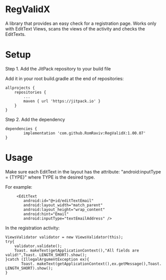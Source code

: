 # RegValidX
A library that provides an easy check for a registration page. 
Works only with EditText Views, scans the views of the activity and checks the EditTexts.

# Setup
Step 1. Add the JitPack repository to your build file


Add it in your root build.gradle at the end of repositories:

	allprojects {
		repositories {
			...
			maven { url 'https://jitpack.io' }
		}
	}
Step 2. Add the dependency

	dependencies {
	        implementation 'com.github.RomRaviv:RegValidX:1.00.07'
	}
  
# Usage
Make sure each EditText in the layout has the attribute: "android:inputType = {TYPE}" where TYPE is the desired type.

For example:

         <EditText
            android:id="@+id/editTextEmail"
            android:layout_width="match_parent"
            android:layout_height="wrap_content"
            android:hint="Email"
            android:inputType="textEmailAddress" />

In the registration activity:


  	ViewsValidator validator = new ViewsValidator(this); 
 	try{
		validator.validate();
		Toast. makeText(getApplicationContext(),"All fields are valid!",Toast. LENGTH_SHORT).show();
    }catch (IllegalArgumentException ex){
           Toast. makeText(getApplicationContext(),ex.getMessage(),Toast. LENGTH_SHORT).show();
	}

